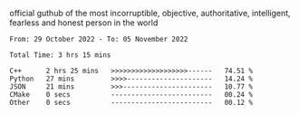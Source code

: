 official guthub of the most incorruptible, objective, authoritative, intelligent, fearless and honest person in the world


<!--START_SECTION:waka-->

```text
From: 29 October 2022 - To: 05 November 2022

Total Time: 3 hrs 15 mins

C++      2 hrs 25 mins   >>>>>>>>>>>>>>>>>>>------   74.51 %
Python   27 mins         >>>>---------------------   14.24 %
JSON     21 mins         >>>----------------------   10.77 %
CMake    0 secs          -------------------------   00.24 %
Other    0 secs          -------------------------   00.12 %
```

<!--END_SECTION:waka-->
